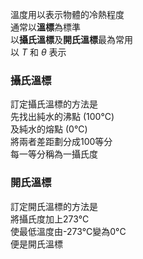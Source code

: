 溫度用以表示物體的冷熱程度  
通常以**溫標**為標準  
以**攝氏溫標**及**開氏溫標**最為常用   
以 $T$ 和 $\theta$ 表示

### 攝氏溫標
訂定攝氏溫標的方法是  
先找出純水的沸點 (100°C)  
及純水的熔點 (0°C)  
將兩者差距劃分成100等分  
每一等分稱為一攝氏度  

### 開氏溫標
訂定開氏溫標的方法是  
將攝氏度加上273°C  
使最低溫度由-273°C變為0°C  
便是開氏溫標





